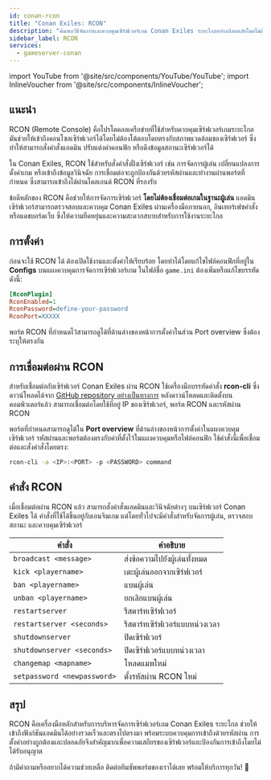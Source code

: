 ```yaml
---
id: conan-rcon
title: "Conan Exiles: RCON"
description: "ค้นพบวิธีจัดการและควบคุมเซิร์ฟเวอร์เกม Conan Exiles ระยะไกลอย่างปลอดภัยโดยไม่ต้องเชื่อมต่อในเกม → เรียนรู้เพิ่มเติมตอนนี้"
sidebar_label: RCON
services:
  - gameserver-conan
---
```


import YouTube from '@site/src/components/YouTube/YouTube';
import InlineVoucher from '@site/src/components/InlineVoucher';

## แนะนำ

RCON (Remote Console) คือโปรโตคอลเครือข่ายที่ใช้สำหรับควบคุมเซิร์ฟเวอร์เกมระยะไกล มันช่วยให้เข้าถึงคอนโซลเซิร์ฟเวอร์ได้โดยไม่ต้องโต้ตอบโดยตรงกับสภาพแวดล้อมของเซิร์ฟเวอร์ ซึ่งทำให้สามารถสั่งคำสั่งแอดมิน ปรับแต่งค่าคอนฟิก หรือดึงข้อมูลสถานะเซิร์ฟเวอร์ได้

ใน Conan Exiles, RCON ใช้สำหรับสั่งคำสั่งฝั่งเซิร์ฟเวอร์ เช่น การจัดการผู้เล่น เปลี่ยนแปลงการตั้งค่าเกม หรือเข้าถึงข้อมูลวินิจฉัย การเชื่อมต่อจะถูกป้องกันด้วยรหัสผ่านและทำงานผ่านพอร์ตที่กำหนด ซึ่งสามารถเข้าถึงได้ผ่านไคลเอนต์ RCON ที่รองรับ

ข้อดีหลักของ RCON คือช่วยให้การจัดการเซิร์ฟเวอร์ **โดยไม่ต้องเชื่อมต่อเกมในฐานะผู้เล่น** แอดมินเซิร์ฟเวอร์สามารถตรวจสอบและควบคุม Conan Exiles ผ่านเครื่องมือภายนอก, อินเทอร์เฟซคำสั่ง หรือแดชบอร์ดเว็บ ซึ่งให้ความยืดหยุ่นและความสะดวกสบายสำหรับการใช้งานระยะไกล

<InlineVoucher />

## การตั้งค่า

ก่อนจะใช้ RCON ได้ ต้องเปิดใช้งานและตั้งค่าให้เรียบร้อย โดยทำได้โดยแก้ไขไฟล์คอนฟิกที่อยู่ใน **Configs** บนแผงควบคุมการจัดการเซิร์ฟเวอร์เกม ในไฟล์ชื่อ `game.ini` ต้องเพิ่มหรือแก้ไขบรรทัดดังนี้:

```cfg
[RconPlugin]
RconEnabled=1
RconPassword=define-your-password
RconPort=XXXXX
```
พอร์ต RCON ที่กำหนดไว้สามารถดูได้ที่ด้านล่างของหน้าการตั้งค่าในส่วน Port overview ซึ่งต้องระบุให้ตรงกัน



## การเชื่อมต่อผ่าน RCON

สำหรับเชื่อมต่อกับเซิร์ฟเวอร์ Conan Exiles ผ่าน RCON ใช้เครื่องมือบรรทัดคำสั่ง **rcon-cli** ซึ่งดาวน์โหลดได้จาก [GitHub repository อย่างเป็นทางการ](https://github.com/gorcon/rcon-cli) หลังดาวน์โหลดและติดตั้งบนคอมพิวเตอร์แล้ว สามารถเชื่อมต่อโดยใช้ที่อยู่ IP ของเซิร์ฟเวอร์, พอร์ต RCON และรหัสผ่าน RCON

พอร์ตที่กำหนดสามารถดูได้ใน **Port overview** ที่ด้านล่างของหน้าการตั้งค่าในแผงควบคุมเซิร์ฟเวอร์ รหัสผ่านและพอร์ตต้องตรงกับค่าที่ตั้งไว้ในแผงควบคุมหรือไฟล์คอนฟิก ใช้คำสั่งนี้เพื่อเชื่อมต่อและสั่งคำสั่งโดยตรง:

```bash
rcon-cli -a <IP>:<PORT> -p <PASSWORD> command
```



## คำสั่ง RCON

เมื่อเชื่อมต่อผ่าน RCON แล้ว สามารถสั่งคำสั่งแอดมินและวินิจฉัยต่างๆ บนเซิร์ฟเวอร์ Conan Exiles ได้ คำสั่งที่ใช้ได้ขึ้นอยู่กับเอนจินเกม แต่โดยทั่วไปจะมีคำสั่งสำหรับจัดการผู้เล่น, ตรวจสอบสถานะ และควบคุมเซิร์ฟเวอร์

| คำสั่ง                     | คำอธิบาย                        |
| --------------------------- | ---------------------------------- |
| `broadcast <message>`       | ส่งข้อความไปยังผู้เล่นทั้งหมด     |
| `kick <playername>`         | เตะผู้เล่นออกจากเซิร์ฟเวอร์     |
| `ban <playername>`          | แบนผู้เล่น                      |
| `unban <playername>`        | ยกเลิกแบนผู้เล่น                |
| `restartserver`             | รีสตาร์ทเซิร์ฟเวอร์            |
| `restartserver <seconds>`   | รีสตาร์ทเซิร์ฟเวอร์แบบหน่วงเวลา   |
| `shutdownserver`            | ปิดเซิร์ฟเวอร์                  |
| `shutdownserver <seconds>`  | ปิดเซิร์ฟเวอร์แบบหน่วงเวลา      |
| `changemap <mapname>`       | โหลดแมพใหม่                    |
| `setpassword <newpassword>` | ตั้งรหัสผ่าน RCON ใหม่           |

## สรุป

RCON คือเครื่องมือหลักสำหรับการบริหารจัดการเซิร์ฟเวอร์เกม Conan Exiles ระยะไกล ช่วยให้เข้าถึงฟังก์ชันแอดมินได้อย่างรวดเร็วและตรงไปตรงมา พร้อมระบบควบคุมการเข้าถึงด้วยรหัสผ่าน การตั้งค่าอย่างถูกต้องและปลอดภัยจึงสำคัญมากเพื่อความเสถียรของเซิร์ฟเวอร์และป้องกันการเข้าถึงโดยไม่ได้รับอนุญาต

ถ้ามีคำถามหรืออยากได้ความช่วยเหลือ ติดต่อทีมซัพพอร์ตของเราได้เลย พร้อมให้บริการทุกวัน! 🙂

<InlineVoucher />